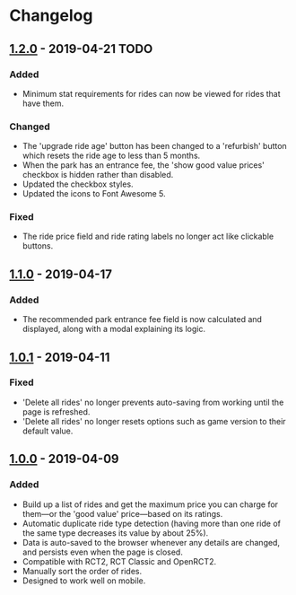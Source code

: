 # Changelog

## [1.2.0](https://github.com/invalio19/rct2-fleecer/compare/v1.1.0...v1.2.0) - 2019-04-21 TODO

### Added

- Minimum stat requirements for rides can now be viewed for rides that have them.

### Changed

- The 'upgrade ride age' button has been changed to a 'refurbish' button which resets the ride age to less than 5 months.
- When the park has an entrance fee, the 'show good value prices' checkbox is hidden rather than disabled.
- Updated the checkbox styles.
- Updated the icons to Font Awesome 5.

### Fixed

- The ride price field and ride rating labels no longer act like clickable buttons.

## [1.1.0](https://github.com/invalio19/rct2-fleecer/compare/v1.0.1...v1.1.0) - 2019-04-17

### Added

- The recommended park entrance fee field is now calculated and displayed, along with a modal explaining its logic.

## [1.0.1](https://github.com/invalio19/rct2-fleecer/compare/v1.0.0...v1.0.1) - 2019-04-11

### Fixed

- 'Delete all rides' no longer prevents auto-saving from working until the page is refreshed.
- 'Delete all rides' no longer resets options such as game version to their default value.

## [1.0.0](https://github.com/invalio19/rct2-fleecer/releases/tag/v1.0.0) - 2019-04-09

### Added

- Build up a list of rides and get the maximum price you can charge for them—or the 'good value' price—based on its ratings.
- Automatic duplicate ride type detection (having more than one ride of the same type decreases its value by about 25%).
- Data is auto-saved to the browser whenever any details are changed, and persists even when the page is closed.
- Compatible with RCT2, RCT Classic and OpenRCT2.
- Manually sort the order of rides.
- Designed to work well on mobile.
